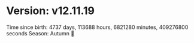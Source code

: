 # Version: v12.11.19
Time since birth: 4737 days, 113688 hours, 6821280 minutes, 409276800 seconds
Season: Autumn 🍁
